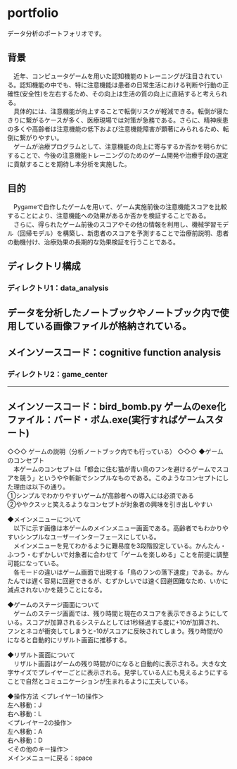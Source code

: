 # portfolio

データ分析のポートフォリオです。

## 背景
　近年、コンピュータゲームを用いた認知機能のトレーニングが注目されている。認知機能の中でも、特に注意機能は患者の日常生活における判断や行動の正確性(安全性)を左右するため、その向上は生活の質の向上に直結すると考えられる。  
　具体的には、注意機能が向上することで転倒リスクが軽減できる。転倒が寝たきりに繋がるケースが多く、医療現場では対策が急務である。さらに、精神疾患の多くや高齢者は注意機能の低下および注意機能障害が顕著にみられるため、転倒に繋がりやすい。  
　ゲームが治療プログラムとして、注意機能の向上に寄与するか否かを明らかにすることで、今後の注意機能トレーニングのためのゲーム開発や治療手段の選定に貢献することを期待し本分析を実施した。

## 目的
　Pygameで自作したゲームを用いて、ゲーム実施前後の注意機能スコアを比較することにより、注意機能への効果があるか否かを検証することである。  
　さらに、得られたゲーム前後のスコアやその他の情報を利用し、機械学習モデル（回帰モデル）を構築し、新患者のスコアを予測することで治療前説明、患者の動機付け、治療効果の長期的な効果検証を行うことである。

## ディレクトリ構成
### ディレクトリ1：data_analysis
データを分析したノートブックやノートブック内で使用している画像ファイルが格納されている。
-------------------------------------------------------------
メインソースコード：cognitive function analysis
-------------------------------------------------------------
### ディレクトリ2：game_center
-------------------------------------------------------------
メインソースコード：bird_bomb.py
ゲームのexe化ファイル：バード・ボム.exe(実行すればゲームスタート)
-------------------------------------------------------------
◇◇◇ ゲームの説明（分析ノートブック内でも行っている） ◇◇◇
◆ゲームのコンセプト  
　本ゲームのコンセプトは「都会に住む猫が青い鳥のフンを避けるゲームでスコアを競う」というやや斬新でシンプルなものである。このようなコンセプトにした理由は以下の通り。  
①シンプルでわかりやすいゲームが高齢者への導入には必須である  
②ややクスッと笑えるようなコンセプトが対象者の興味を引き出しやすい  

◆メインメニューについて  
　以下に示す画像は本ゲームのメインメニュー画面である。高齢者でもわかりやすいシンプルなユーザーインターフェースにしている。  
　メインメニューを見てわかるように難易度を3段階設定している。かんたん・ふつう・むずかしいで対象者に合わせて「ゲームを楽しめる」ことを前提に調整可能になっている。  
　各モードの違いはゲーム画面で出現する「鳥のフンの落下速度」である。かんたんでは遅く容易に回避できるが、むずかしいでは速く回避困難なため、いかに減点されないかを競うことになる。  

◆ゲームのステージ画面について  
　ゲームのステージ画面では、残り時間と現在のスコアを表示できるようにしている。スコアが加算されるシステムとしては1秒経過する度に+10が加算され、フンとネコが衝突してしまうと-10がスコアに反映されてしまう。残り時間が0になると自動的にリザルト画面に推移する。  

◆リザルト画面について  
　リザルト画面はゲームの残り時間が0になると自動的に表示される。大きな文字サイズでプレイヤーごとに表示される。見学している人にも見えるようにすることで自然とコミュニケーションが生まれるように工夫している。

◆操作方法
＜プレイヤー1の操作＞  
左へ移動：J  
右へ移動：L  
＜プレイヤー2の操作＞  
左へ移動：A  
右へ移動：D  
＜その他のキー操作＞  
メインメニューに戻る：space  